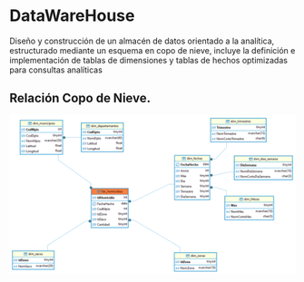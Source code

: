 # DataWareHouse
Diseño y construcción de un almacén de datos orientado a la analítica, estructurado mediante un esquema en copo de nieve, incluye la definición e implementación de tablas de dimensiones y tablas de hechos optimizadas para consultas analíticas
## Relación Copo de Nieve.
![Screenshot of a comment on a GitHub issue showing an image, added in the Markdown, of an Octocat smiling and raising a tentacle.](Tabla_Relacion_SnowFlake.png)
